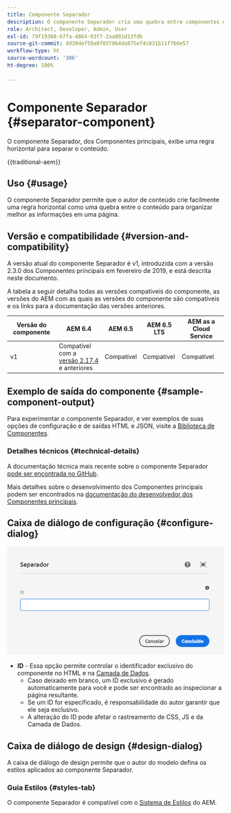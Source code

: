 ```yaml
---
title: Componente Separador
description: O componente Separador cria uma quebra entre componentes em uma página
role: Architect, Developer, Admin, User
exl-id: 79f19368-67fa-4864-93f7-2aa801d13fdb
source-git-commit: dd30def59a8f037864da875ef4c831b11f766e57
workflow-type: ht
source-wordcount: '306'
ht-degree: 100%

---
```



# Componente Separador {#separator-component}

O componente Separador, dos Componentes principais, exibe uma regra horizontal para separar o conteúdo.

{{traditional-aem}}

## Uso {#usage}

O componente Separador permite que o autor de conteúdo crie facilmente uma regra horizontal como uma quebra entre o conteúdo para organizar melhor as informações em uma página.

## Versão e compatibilidade {#version-and-compatibility}

A versão atual do componente Separador é v1, introduzida com a versão 2.3.0 dos Componentes principais em fevereiro de 2019, e está descrita neste documento.

A tabela a seguir detalha todas as versões compatíveis do componente, as versões do AEM com as quais as versões do componente são compatíveis e os links para a documentação das versões anteriores.

| Versão do componente | AEM 6.4 | AEM 6.5 | AEM 6.5 LTS | AEM as a Cloud Service |
|---|---|---|---|---|
| v1 | Compatível com a <br>[versão 2.17.4](/help/versions.md) e anteriores | Compatível | Compatível | Compatível |

## Exemplo de saída do componente {#sample-component-output}

Para experimentar o componente Separador, e ver exemplos de suas opções de configuração e de saídas HTML e JSON, visite a [Biblioteca de Componentes](https://adobe.com/go/aem_cmp_library_separator_br).

### Detalhes técnicos {#technical-details}

A documentação técnica mais recente sobre o componente Separador [pode ser encontrada no GitHub](https://adobe.com/go/aem_cmp_tech_separator_v1_br).

Mais detalhes sobre o desenvolvimento dos Componentes principais podem ser encontrados na [documentação do desenvolvedor dos Componentes principais](/help/developing/overview.md).

## Caixa de diálogo de configuração {#configure-dialog}

![Caixa de diálogo de edição do componente Separador](/help/assets/separator-edit.png)

* **ID** - Essa opção permite controlar o identificador exclusivo do componente no HTML e na [Camada de Dados](/help/developing/data-layer/overview.md).
   * Caso deixado em branco, um ID exclusivo é gerado automaticamente para você e pode ser encontrado ao inspecionar a página resultante.
   * Se um ID for especificado, é responsabilidade do autor garantir que ele seja exclusivo.
   * A alteração do ID pode afetar o rastreamento de CSS, JS e da Camada de Dados.

## Caixa de diálogo de design {#design-dialog}

A caixa de diálogo de design permite que o autor do modelo defina os estilos aplicados ao componente Separador.

### Guia Estilos {#styles-tab}

O componente Separador é compatível com o [Sistema de Estilos](/help/get-started/authoring.md#component-styling) do AEM.
